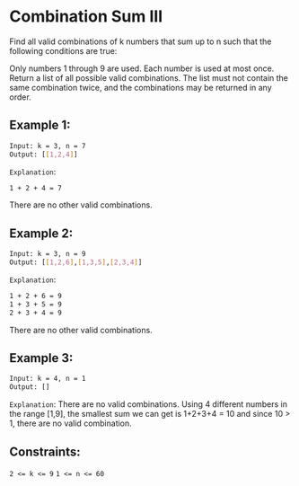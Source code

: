# Combination Sum III

Find all valid combinations of k numbers that sum up to n such that the following conditions are true:

Only numbers 1 through 9 are used.
Each number is used at most once.
Return a list of all possible valid combinations. The list must not contain the same combination twice, and the combinations may be returned in any order.

## Example 1:

```bash
Input: k = 3, n = 7
Output: [[1,2,4]]
```

`Explanation`:

```bash
1 + 2 + 4 = 7
```

There are no other valid combinations.

## Example 2:

```bash
Input: k = 3, n = 9
Output: [[1,2,6],[1,3,5],[2,3,4]]
```

`Explanation`:

```bash
1 + 2 + 6 = 9
1 + 3 + 5 = 9
2 + 3 + 4 = 9
```

There are no other valid combinations.

## Example 3:

```bash
Input: k = 4, n = 1
Output: []
```

`Explanation`: There are no valid combinations.
Using 4 different numbers in the range [1,9], the smallest sum we can get is 1+2+3+4 = 10 and since 10 > 1, there are no valid combination.

## Constraints:

`2 <= k <= 9`
`1 <= n <= 60`
